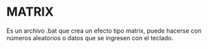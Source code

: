 # MATRIX
Es un archivo .bat que crea un efecto tipo matrix, puede hacerse con números aleatorios o datos que se ingresen con el teclado.
